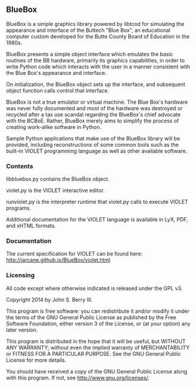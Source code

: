 BlueBox
-------

BlueBox is a simple graphics library powered by libtcod for simulating the appearance and interface of the Buttech "Blue Box", an educational computer custom developed for the Butte County Board of Education in the 1980s.

BlueBox presents a simple object interface which emulates the basic routines of the BB hardware, primarily its graphics capabilities, in order to write Python code which interacts with the user in a manner consistent with the Blue Box's appearance and interface.

On initialization, the BlueBox object sets up the interface, and subsequent object function calls control that interface. 

BlueBox is not a true emulator or virtual machine. The Blue Box's hardware was never fully documented and most of the hardware was destroyed or recycled after a tax use scandal regarding the BlueBox's chief advocate with the BCBoE. Rather, BlueBox merely aims to simplify the process of creating work-alike software in Python.

Sample Python applications that make use of the BlueBox library will be provided, including reconstructions of some common tools such as the built-in VIOLET programming language as well as other available software.

### Contents

libbluebox.py contains the BlueBox object.

violet.py is the VIOLET interactive editor.

runviolet.py is the interpreter runtime that violet.py calls to execute VIOLET programs. 

Additional documentation for the VIOLET language is available in LyX, PDF, and xHTML formats. 

### Documentation

The current specification for VIOLET can be found here: http://jarcane.github.io/BlueBox/violet.html

### Licensing

All code except where otherwise indicated is released under the GPL v3.

Copyright 2014 by John S. Berry III.

This program is free software: you can redistribute it and/or modify
it under the terms of the GNU General Public License as published by
the Free Software Foundation, either version 3 of the License, or
(at your option) any later version.

This program is distributed in the hope that it will be useful,
but WITHOUT ANY WARRANTY; without even the implied warranty of
MERCHANTABILITY or FITNESS FOR A PARTICULAR PURPOSE.  See the
GNU General Public License for more details.

You should have received a copy of the GNU General Public License
along with this program.  If not, see <http://www.gnu.org/licenses/>.
